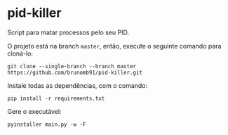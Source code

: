 # pid-killer

Script para matar processos pelo seu PID.

O projeto está na branch `master`, então, execute o seguinte comando para cloná-lo:

`git clone --single-branch --branch master https://github.com/brunomb91/pid-killer.git`

Instale todas as dependências, com o comando:

`pip install -r requirements.txt`

Gere o executável:

`pyinstaller main.py -w -F`

